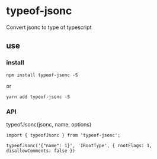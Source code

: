 # typeof-jsonc

Convert jsonc to type of typescript

## use

### install

```
npm install typeof-jsonc -S
```

or

```
yarn add typeof-jsonc -S
```

### API

typeofJsonc(jsonc, name, options)

```
import { typeofJsonc } from 'typeof-jsonc';

typeofJsonc('{"name": 1}', 'IRootType', { rootFlags: 1, disallowComments: false })
```
